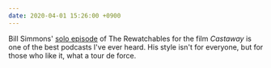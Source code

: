 ```yaml
---
date: 2020-04-01 15:26:00 +0900
---
```


Bill Simmons' [solo episode](https://www.theringer.com/2020/3/19/21186379/cast-away-with-bill-simmons) of The Rewatchables for the film _Castaway_ is one of the best podcasts I've ever heard. His style isn't for everyone, but for those who like it, what a tour de force.
